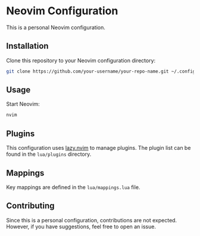 # Neovim Configuration

This is a personal Neovim configuration.

## Installation

Clone this repository to your Neovim configuration directory:

```bash
git clone https://github.com/your-username/your-repo-name.git ~/.config/nvim
```

## Usage

Start Neovim:

```bash
nvim
```

## Plugins

This configuration uses [lazy.nvim](https://github.com/folke/lazy.nvim) to manage plugins. The plugin list can be found in the `lua/plugins` directory.

## Mappings

Key mappings are defined in the `lua/mappings.lua` file.

## Contributing

Since this is a personal configuration, contributions are not expected. However, if you have suggestions, feel free to open an issue.
